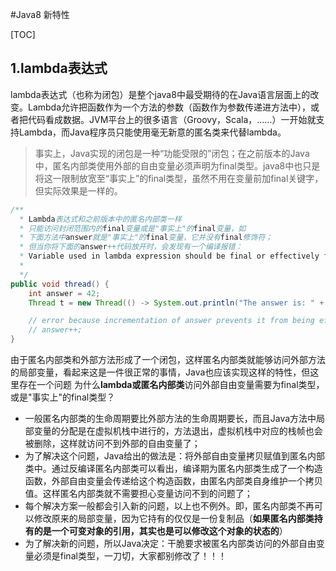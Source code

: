 #Java8  新特性

[TOC]

## 1.lambda表达式
lambda表达式（也称为闭包）是整个java8中最受期待的在Java语言层面上的改变。Lambda允许把函数作为一个方法的参数（函数作为参数传递进方法中），或者把代码看成数据。JVM平台上的很多语言（Groovy，Scala，……）一开始就支持Lambda，而Java程序员只能使用毫无新意的匿名类来代替lambda。

>事实上，Java实现的闭包是一种“功能受限的”闭包；在之前版本的Java中，匿名内部类使用外部的自由变量必须声明为final类型。java8中也只是将这一限制放宽至“事实上”的final类型，虽然不用在变量前加final关键字，但实际效果是一样的。

```java
/**
  * Lambda表达式和之前版本中的匿名内部类一样
  * 只能访问封闭范围内的final变量或是"事实上"的final变量，如
  * 下面方法中answer就是"事实上"的final变量，它并没有final修饰符；
  * 但当你将下面的answer++代码放开时，会发现有一个编译报错：
  * Variable used in lambda expression should be final or effectively final
  *
  */
public void thread() {
	int answer = 42;
	Thread t = new Thread(() -> System.out.println("The answer is: " + answer));

	// error because incrementation of answer prevents it from being effectively final
    // answer++;
}
```

由于匿名内部类和外部方法形成了一个闭包，这样匿名内部类就能够访问外部方法的局部变量，看起来这是一件很正常的事情，Java也应该实现这样的特性，但这里存在一个问题
为什么**lambda或匿名内部类**访问外部自由变量需要为final类型，或是"事实上"的final类型？
- 一般匿名内部类的生命周期要比外部方法的生命周期要长，而且Java方法中局部变量的分配是在虚拟机栈中进行的，方法退出，虚拟机栈中对应的栈帧也会被删除，这样就访问不到外部的自由变量了；
- 为了解决这个问题，Java给出的做法是：将外部自由变量拷贝赋值到匿名内部类中。通过反编译匿名内部类可以看出，编译期为匿名内部类生成了一个构造函数，外部自由变量会传递给这个构造函数，由匿名内部类自身维护一个拷贝值。这样匿名内部类就不需要担心变量访问不到的问题了；
- 每个解决方案一般都会引入新的问题，以上也不例外。即，匿名内部类不再可以修改原来的局部变量，因为它持有的仅仅是一份复制品（**如果匿名内部类持有的是一个可变对象的引用，其实也是可以修改这个对象的状态的**）
- 为了解决新的问题，所以Java决定：干脆要求被匿名内部类访问的外部自由变量必须是final类型，一刀切，大家都别修改了！！！



